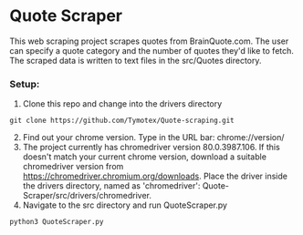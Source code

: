 # Quote Scraper
This web scraping project scrapes quotes from BrainQuote.com. The user can specify a quote category and the number of quotes they'd like to fetch. The scraped data is written to text files in the src/Quotes directory.

### Setup:
1. Clone this repo and change into the drivers directory
```
git clone https://github.com/Tymotex/Quote-scraping.git
```
2. Find out your chrome version. Type in the URL bar: chrome://version/
3. The project currently has chromedriver version 80.0.3987.106. If this doesn't match your current chrome version, download a suitable chromedriver version from https://chromedriver.chromium.org/downloads. Place the driver inside the drivers directory, named as 'chromedriver': Quote-Scraper/src/drivers/chromedriver. 
4. Navigate to the src directory and run QuoteScraper.py
```
python3 QuoteScraper.py
```
